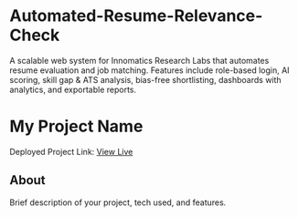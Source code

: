 # Automated-Resume-Relevance-Check
A scalable web system for Innomatics Research Labs that automates resume evaluation and job matching. Features include role-based login, AI scoring, skill gap &amp; ATS analysis, bias-free shortlisting, dashboards with analytics, and exportable reports.
# My Project Name
Deployed Project Link: [View Live](https://my-site-46hmokxs-heyaworld8.wix-vibe.com)

## About
Brief description of your project, tech used, and features.
